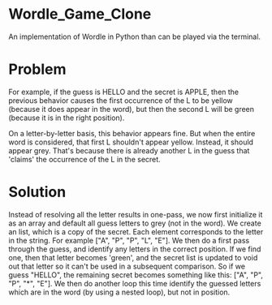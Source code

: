 # Wordle_Game_Clone
An implementation of Wordle in Python than can be played via the terminal.

# Problem
For example, if the guess is HELLO and the secret is APPLE, then the previous behavior causes the first occurrence of the L to be yellow (because it does appear in the word), but then the second L will be green (because it is in the right position).

On a letter-by-letter basis, this behavior appears fine. But when the entire word is considered, that first L shouldn't appear yellow. Instead, it should appear grey. That's because there is already another L in the guess that 'claims' the occurrence of the L in the secret.

# Solution
Instead of resolving all the letter results in one-pass, we now first initialize it as an array and default all guess letters to grey (not in the word).
We create an list, which is a copy of the secret. Each element corresponds to the letter in the string. For example ["A", "P", "P", "L", "E"].
We then do a first pass through the guess, and identify any letters in the correct position. If we find one, then that letter becomes 'green', and the secret list is updated to void out that letter so it can't be used in a subsequent comparison. So if we guess "HELLO", the remaining secret becomes something like this: ["A", "P", "P", "*", "E"].
We then do another loop this time identify the guessed letters which are in the word (by using a nested loop), but not in position.
